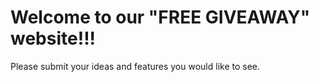 # Welcome to our "FREE GIVEAWAY" website!!!
Please submit your ideas and features you would like to see.
